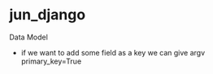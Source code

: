 # jun_django

Data Model

- if we want to add some field as a key we can give argv primary_key=True
